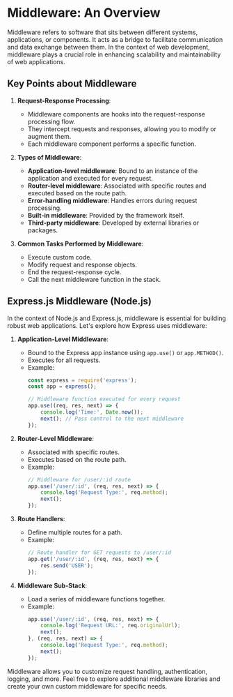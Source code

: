 # Middleware: An Overview

Middleware refers to software that sits between different systems, applications, or components. It acts as a bridge to facilitate communication and data exchange between them. In the context of web development, middleware plays a crucial role in enhancing scalability and maintainability of web applications.

## Key Points about Middleware

1. **Request-Response Processing**:
   - Middleware components are hooks into the request-response processing flow.
   - They intercept requests and responses, allowing you to modify or augment them.
   - Each middleware component performs a specific function.

2. **Types of Middleware**:
   - **Application-level middleware**: Bound to an instance of the application and executed for every request.
   - **Router-level middleware**: Associated with specific routes and executed based on the route path.
   - **Error-handling middleware**: Handles errors during request processing.
   - **Built-in middleware**: Provided by the framework itself.
   - **Third-party middleware**: Developed by external libraries or packages.

3. **Common Tasks Performed by Middleware**:
   - Execute custom code.
   - Modify request and response objects.
   - End the request-response cycle.
   - Call the next middleware function in the stack.

## Express.js Middleware (Node.js)

In the context of Node.js and Express.js, middleware is essential for building robust web applications. Let's explore how Express uses middleware:

1. **Application-Level Middleware**:
   - Bound to the Express app instance using `app.use()` or `app.METHOD()`.
   - Executes for all requests.
   - Example:
     ```javascript
     const express = require('express');
     const app = express();

     // Middleware function executed for every request
     app.use((req, res, next) => {
         console.log('Time:', Date.now());
         next(); // Pass control to the next middleware
     });
     ```

2. **Router-Level Middleware**:
   - Associated with specific routes.
   - Executes based on the route path.
   - Example:
     ```javascript
     // Middleware for /user/:id route
     app.use('/user/:id', (req, res, next) => {
         console.log('Request Type:', req.method);
         next();
     });
     ```

3. **Route Handlers**:
   - Define multiple routes for a path.
   - Example:
     ```javascript
     // Route handler for GET requests to /user/:id
     app.get('/user/:id', (req, res, next) => {
         res.send('USER');
     });
     ```

4. **Middleware Sub-Stack**:
   - Load a series of middleware functions together.
   - Example:
     ```javascript
     app.use('/user/:id', (req, res, next) => {
         console.log('Request URL:', req.originalUrl);
         next();
     }, (req, res, next) => {
         console.log('Request Type:', req.method);
         next();
     });

     
     ```

Middleware allows you to customize request handling, authentication, logging, and more. Feel free to explore additional middleware libraries and create your own custom middleware for specific needs.
